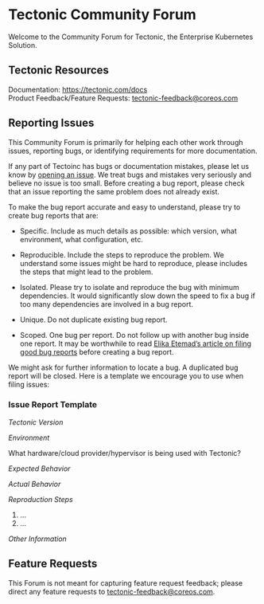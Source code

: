 # Tectonic Community Forum

Welcome to the Community Forum for Tectonic, the Enterprise Kubernetes Solution. 

## Tectonic Resources

Documentation: https://tectonic.com/docs  
Product Feedback/Feature Requests: tectonic-feedback@coreos.com

## Reporting Issues

This Community Forum is primarily for helping each other work through issues, reporting bugs, or identifying requirements for more documentation.

If any part of Tectoinc has bugs or documentation mistakes, please let us know by [opening an issue](https://github.com/coreos/tectonic-forum/issues). We treat bugs and mistakes very seriously and believe no issue is too small. Before creating a bug report, please check that an issue reporting the same problem does not already exist.

To make the bug report accurate and easy to understand, please try to create bug reports that are:

* Specific. Include as much details as possible: which version, what environment, what configuration, etc.

* Reproducible. Include the steps to reproduce the problem. We understand some issues might be hard to reproduce, please includes the steps that might lead to the problem. 

* Isolated. Please try to isolate and reproduce the bug with minimum dependencies. It would significantly slow down the speed to fix a bug if too many dependencies are involved in a bug report. 

* Unique. Do not duplicate existing bug report.

* Scoped. One bug per report. Do not follow up with another bug inside one report. It may be worthwhile to read [Elika Etemad’s article on filing good bug reports](http://fantasai.inkedblade.net/style/talks/filing-good-bugs/) before creating a bug report.

We might ask for further information to locate a bug. A duplicated bug report will be closed. Here is a template we encourage you to use when filing issues:

### Issue Report Template

*Tectonic Version*

*Environment*

What hardware/cloud provider/hypervisor is being used with Tectonic?

*Expected Behavior*

*Actual Behavior*

*Reproduction Steps*

  1. ...
  2. ...

*Other Information*

## Feature Requests

This Forum is not meant for capturing feature request feedback; please direct any feature requests to tectonic-feedback@coreos.com.
